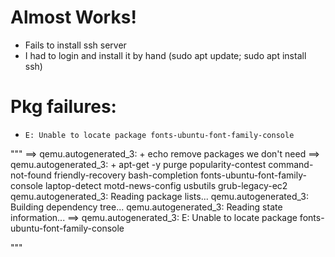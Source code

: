 # Almost Works!
- Fails to install ssh server
- I had to login and install it by hand (sudo apt update; sudo apt install ssh)

# Pkg failures:
- `E: Unable to locate package fonts-ubuntu-font-family-console`

"""
==> qemu.autogenerated_3: + echo remove packages we don't need
==> qemu.autogenerated_3: + apt-get -y purge popularity-contest command-not-found friendly-recovery bash-completion fonts-ubuntu-font-family-console laptop-detect motd-news-config usbutils grub-legacy-ec2
    qemu.autogenerated_3: Reading package lists...
    qemu.autogenerated_3: Building dependency tree...
    qemu.autogenerated_3: Reading state information...
==> qemu.autogenerated_3: E: Unable to locate package fonts-ubuntu-font-family-console

"""

